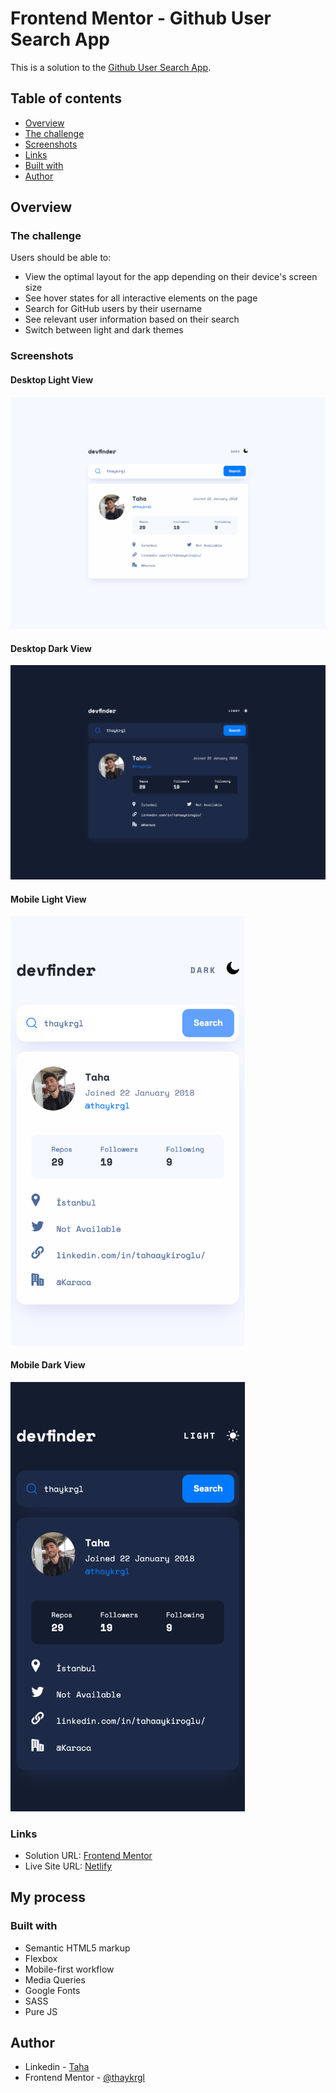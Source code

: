 # Frontend Mentor - Github User Search App

This is a solution to the [Github User Search App](https://www.frontendmentor.io/challenges/github-user-search-app-Q09YOgaH6).

## Table of contents

- [Overview](#overview)
- [The challenge](#the-challenge)
- [Screenshots](#screenshots)
- [Links](#links)
- [Built with](#built-with)
- [Author](#author)

## Overview

### The challenge

Users should be able to:

- View the optimal layout for the app depending on their device's screen size
- See hover states for all interactive elements on the page
- Search for GitHub users by their username
- See relevant user information based on their search
- Switch between light and dark themes


### Screenshots

#### Desktop Light View
<img src="./images/desktop-light.png" alt="">

#### Desktop Dark View
<img src="./images/desktop-dark.png" alt="">

#### Mobile Light View
<img src="./images/mobile-light.png" alt="" style = "width: 375px; object-fit: cover; ">

#### Mobile Dark View
<img src="./images/mobile-dark.png" alt="" style = "width: 375px; object-fit: cover; ">

### Links

- Solution URL: [Frontend Mentor](https://www.frontendmentor.io/profile/thaykrgl)
- Live Site URL: [Netlify](https://github-user-search-frontend-mentor.netlify.app/)

## My process

### Built with

- Semantic HTML5 markup
- Flexbox
- Mobile-first workflow
- Media Queries
- Google Fonts
- SASS
- Pure JS

## Author

- Linkedin - [Taha](https://www.linkedin.com/in/tahaaykiroglu)
- Frontend Mentor - [@thaykrgl](https://www.frontendmentor.io/profile/thaykrgl)
